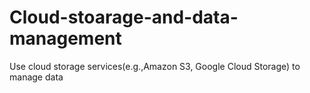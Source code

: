 # Cloud-stoarage-and-data-management
Use cloud storage services(e.g.,Amazon S3, Google Cloud Storage) to manage data
